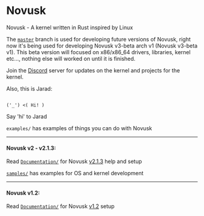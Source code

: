 # Novusk
Novusk - A kernel written in Rust inspired by Linux

The [``master``](https://github.com/NathanMcMillan54/novusk/tree/master) branch is used for developing future versions of 
Novusk, right now it's being used for developing Novusk v3-beta arch v1 (Novusk v3-beta v1). This beta version will 
focused on x86/x86_64 drivers, libraries, kernel etc..., nothing else will worked on until it is finished.

Join the [Discord](https://discord.gg/ZKG99T2U) server for updates on the kernel and projects for the kernel.

Also, this is Jarad:
```commandline

('_') <( Hi! )

```

Say 'hi' to Jarad

``examples/`` has examples of things you can do with Novusk

---

#### Novusk v2 - v2.1.3:

Read [``Documentation/``](https://github.com/NathanMcMillan54/novusk/tree/v2.1.3/Documentation) for Novusk
[v2.1.3](https://github.com/NathanMcMillan54/novusk/releases/tag/v2.1.3) help and setup

[``samples/``](https://github.com/NathanMcMillan54/novusk/tree/v2.1.3/samples) has examples for OS and kernel
development

---

#### Novusk v1.2:

Read [``Documentation/``](https://github.com/NathanMcMillan54/novusk/tree/v1.2/Documentation) for Novusk
[v1.2](https://github.com/NathanMcMillan54/novusk/releases/tag/v1.2) setup
 